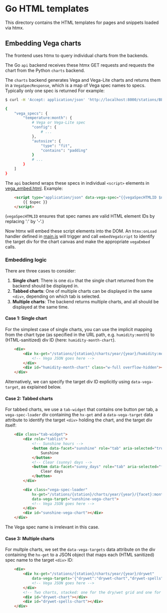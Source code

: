 # Go HTML templates

This directory contains the HTML templates for pages and snippets loaded via htmx.

## Embedding Vega charts

The frontend uses htmx to query individual charts from the backends.

The Go `api` backend receives these htmx GET requests and requests the chart from
the Python `charts` backend.

The `charts` backend generates Vega and Vega-Lite charts and returns them in a `VegaSpecResponse`,
which is a map of Vega spec names to specs. Typically only one spec is returned For example:

```bash
$ curl -H 'Accept: application/json' 'http://localhost:8000/stations/BER/charts/year/2020/temperature:month'

{
    "vega_specs": {
        "temperature:month": {
            # Vega or Vega-Lite spec
            "config": {
                # ...
            },
            "autosize": {
                "type": "fit",
                "contains": "padding"
            }
            # ...
        }
    ]
}
```

The `api` backend wraps these specs in individual `<script>` elements in [vega_embed.html](./vega_embed.html).
Example:

```html
    <script type="application/json" data-vega-spec="{{vegaSpecHTMLID $name}}">
        {{ $spec }}
    </script>
```

(`vegaSpecHTMLID` ensures that spec names are valid HTML element IDs by replacing ':' by '-'.)

Now htmx will embed these script elements into the DOM. An `htmx:onLoad` handler defined
in [main.js](../web/main.js) will trigger and call `embedVegaScript` to identify the target
div for the chart canvas and make the appropriate `vegaEmbed` calls.

### Embedding logic

There are three cases to consider:

1. **Single chart**: There is one `div` that the single chart returned from the backend should
   be displayed in.
2. **Tabbed charts**: One of multiple charts can be displayed in the same `<div>`,
   depending on which tab is selected.
3. **Multiple charts**: The backend returns multiple charts, and all should be displayed
   at the same time.

#### Case 1: Single chart

For the simplest case of single charts, you can use the implicit mapping from
the chart type (as specified in the URL path, e.g. `humidity:month`)
to (HTML-sanitized) div ID (here: `humidity-month-chart`).

```html
    <div>
        <div hx-get="/stations/{station}/charts/year/{year}/humidity:month">
            <!-- Vega JSON goes here -->
        </div>
        <div id="humidity-month-chart" class="w-full overflow-hidden"></div>
    </div>
```

Alternatively, we can specify the target div ID explicitly using `data-vega-target`, as explained below.

#### Case 2: Tabbed charts

For tabbed charts, we use a `tab-widget` that contains one button per tab,
a `vega-spec-loader` div containing the `hx-get` and
a `data-vega-target` data attribute to identify the target `<div>` holding the
chart, and the target div itself:

```html
    <div class="tab-widget">
        <div role="tablist">
            <!-- Sunshine hours -->
            <button data-facet="sunshine" role="tab" aria-selected="true">
                Sunshine
            </button>
            <!-- Clear (sunny) days -->
            <button data-facet="sunny_days" role="tab" aria-selected="false">
                Clear days
            </button>
        </div>

        <div class="vega-spec-loader" 
            hx-get="/stations/{station}/charts/year/{year}/{facet}:month" hx-ext="path-params"
            data-vega-target="sunshine-vega-chart">
            <!-- Vega JSON goes here -->
        </div>
        <div id="sunshine-vega-chart"></div>
    </div>
```

The Vega spec name is irrelevant in this case.

#### Case 3: Multiple charts

For multple charts, we set the `data-vega-targets` data attribute on the div containing the
`hx-get` to a JSON object that maps each (HTML sanitized) spec name to the target `<div>` ID:

```html
    <div>
        <div hx-get="/stations/{station}/charts/year/{year}/drywet"
            data-vega-targets='{"drywet":"drywet-chart","drywet-spells":"drywet-spells-chart"}'>
            <!-- Vega JSON goes here -->
        </div>
        <!-- Two charts, stacked: one for the dry/wet grid and one for the dry/wet spell bars. -->
        <div id="drywet-chart"></div>
        <div id="drywet-spells-chart"></div>
    </div>
```
